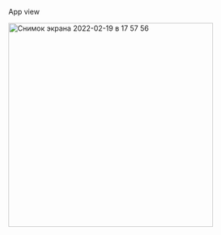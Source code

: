 App view

<img width="404" alt="Снимок экрана 2022-02-19 в 17 57 56" src="https://user-images.githubusercontent.com/81513344/154806240-17ff8176-5933-44cc-9b02-4041fbfde218.png">
